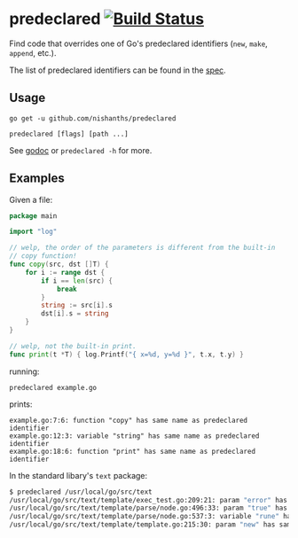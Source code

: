 # predeclared [![Build Status](https://travis-ci.org/nishanths/predeclared.svg?branch=master)](https://travis-ci.org/nishanths/predeclared)

Find code that overrides one of Go's predeclared identifiers (`new`, `make`, `append`, etc.).

The list of predeclared identifiers can be found in the [spec](https://golang.org/ref/spec#Predeclared_identifiers).

## Usage

```
go get -u github.com/nishanths/predeclared

predeclared [flags] [path ...]
```

See [godoc](https://godoc.org/github.com/nishanths/predeclared) or `predeclared -h` for more.

## Examples

Given a file:

```go
package main

import "log"

// welp, the order of the parameters is different from the built-in
// copy function!
func copy(src, dst []T) {
	for i := range dst {
		if i == len(src) {
			break
		}
		string := src[i].s
		dst[i].s = string
	}
}

// welp, not the built-in print.
func print(t *T) { log.Printf("{ x=%d, y=%d }", t.x, t.y) }
```

running:

```
predeclared example.go
```

prints:

```
example.go:7:6: function "copy" has same name as predeclared identifier
example.go:12:3: variable "string" has same name as predeclared identifier
example.go:18:6: function "print" has same name as predeclared identifier
```

In the standard libary's `text` package:

```sh
$ predeclared /usr/local/go/src/text
/usr/local/go/src/text/template/exec_test.go:209:21: param "error" has same name as predeclared identifier
/usr/local/go/src/text/template/parse/node.go:496:33: param "true" has same name as predeclared identifier
/usr/local/go/src/text/template/parse/node.go:537:3: variable "rune" has same name as predeclared identifier
/usr/local/go/src/text/template/template.go:215:30: param "new" has same name as predeclared identifier
```
